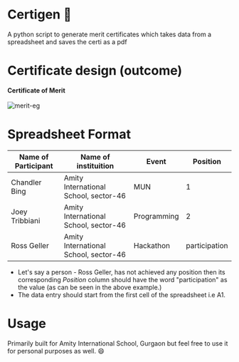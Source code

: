 # Certigen :hot_face:

A python script to generate merit certificates which takes data from a spreadsheet and saves the certi as a pdf
<br>

# Certificate design (outcome)

**Certificate of Merit**
<br>
<br>
![merit-eg](https://user-images.githubusercontent.com/44428198/83947594-9aad4080-a835-11ea-9be3-aca850cb0d36.png)
<br>

# Spreadsheet Format

| Name of Participant | Name of instituition                  | Event       | Position      |
| ------------------- | ------------------------------------- | ----------- | ------------- |
| Chandler Bing       | Amity International School, sector-46 | MUN         | 1             |
| Joey Tribbiani      | Amity International School, sector-46 | Programming | 2             |
| Ross Geller         | Amity International School, sector-46 | Hackathon   | participation |

- Let's say a person - Ross Geller, has not achieved any position then its corresponding _Position_ column should have the word "participation" as the value (as can be seen in the above example.)
- The data entry should start from the first cell of the spreadsheet i.e A1.

# Usage
Primarily built for Amity International School, Gurgaon but feel free to use it for personal purposes as well. :smile:
